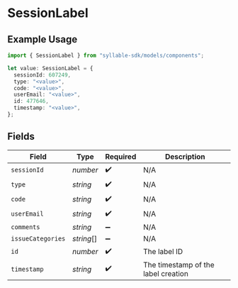# SessionLabel

## Example Usage

```typescript
import { SessionLabel } from "syllable-sdk/models/components";

let value: SessionLabel = {
  sessionId: 607249,
  type: "<value>",
  code: "<value>",
  userEmail: "<value>",
  id: 477646,
  timestamp: "<value>",
};
```

## Fields

| Field                               | Type                                | Required                            | Description                         |
| ----------------------------------- | ----------------------------------- | ----------------------------------- | ----------------------------------- |
| `sessionId`                         | *number*                            | :heavy_check_mark:                  | N/A                                 |
| `type`                              | *string*                            | :heavy_check_mark:                  | N/A                                 |
| `code`                              | *string*                            | :heavy_check_mark:                  | N/A                                 |
| `userEmail`                         | *string*                            | :heavy_check_mark:                  | N/A                                 |
| `comments`                          | *string*                            | :heavy_minus_sign:                  | N/A                                 |
| `issueCategories`                   | *string*[]                          | :heavy_minus_sign:                  | N/A                                 |
| `id`                                | *number*                            | :heavy_check_mark:                  | The label ID                        |
| `timestamp`                         | *string*                            | :heavy_check_mark:                  | The timestamp of the label creation |